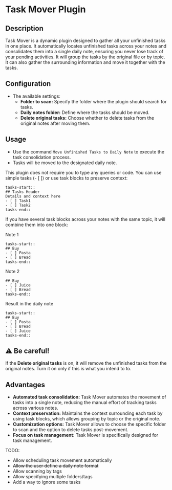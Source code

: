 # Task Mover Plugin

## Description
Task Mover is a dynamic plugin designed to gather all your unfinished tasks in one place. It automatically locates unfinished tasks across your notes and consolidates them into a single daily note, ensuring you never lose track of your pending activities. It will group the tasks by the original file or by topic. It can also gather the surrounding information and move it together with the tasks.

## Configuration
   - The available settings:
     - **Folder to scan:** Specify the folder where the plugin should search for tasks.
     - **Daily notes folder:** Define where the tasks should be moved.
     - **Delete original tasks:** Choose whether to delete tasks from the original notes after moving them.

## Usage
   - Use the command `Move Unfinished Tasks to Daily Note` to execute the task consolidation process.
   - Tasks will be moved to the designated daily note.

This plugin does not require you to type any queries or code. You can use simple tasks (- [ ]) or use task blocks to preserve context:

```
tasks-start::
## Tasks Header
Details and context here
- [ ] Task1
- [ ] Task2
tasks-end::
```

If you have several task blocks across your notes with the same topic, it will combine them into one block:

Note 1

```
tasks-start::
## Buy
- [ ] Pasta
- [ ] Bread
tasks-end::
```

Note 2

```tasks-start::
## Buy
- [ ] Juice
- [ ] Bread
tasks-end::
```

Result in the daily note

```
tasks-start::
## Buy
- [ ] Pasta
- [ ] Bread
- [ ] Juice
tasks-end::
```

## ⚠️ Be careful!
If the **Delete original tasks** is on, it will remove the unfinished tasks from the original notes. Turn it on only if this is what you intend to to.

## Advantages
- **Automated task consolidation:** Task Mover automates the movement of tasks into a single note, reducing the manual effort of tracking tasks across various notes.
- **Context preservation:** Maintains the context surrounding each task by using task blocks, which allows grouping by topic or the original note.
- **Customization options:** Task Mover allows to choose the specific folder to scan and the option to delete tasks post-movement.
- **Focus on task management:** Task Mover is specifically designed for task management.

TODO:
- Allow scheduling task movement automatically
- ~~Allow the user define a daily note format~~
- Allow scanning by tags
- Allow specifying multiple folders/tags
- Add a way to ignore some tasks
